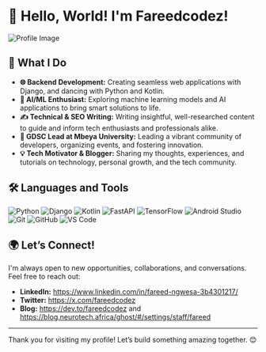 # 👋 Hello, World! I'm Fareedcodez!

![Profile Image](https://camo.githubusercontent.com/b3449705c5e53c016e661568733f018eaa6f6ec38350e296c8827d94d9a21013/68747470733a2f2f6d656469612e67697068792e636f6d2f6d656469612f7167515567674143335066763638377150432f67697068792e676966)


## 🌟 **What I Do**

- **🌐 Backend Development:** Creating seamless web applications with Django, and dancing with Python and Kotlin.
- **🤖 AI/ML Enthusiast:** Exploring machine learning models and AI applications to bring smart solutions to life.
- **✍️ Technical & SEO Writing:** Writing insightful, well-researched content to guide and inform tech enthusiasts and professionals alike.
- **💼 GDSC Lead at Mbeya University:** Leading a vibrant community of developers, organizing events, and fostering innovation.
- **💡 Tech Motivator & Blogger:** Sharing my thoughts, experiences, and tutorials on technology, personal growth, and the tech community.


## 🛠️ **Languages and Tools**

![Python](https://img.shields.io/badge/Python-3776AB?style=for-the-badge&logo=python&logoColor=white)
![Django](https://img.shields.io/badge/Django-092E20?style=for-the-badge&logo=django&logoColor=white)
![Kotlin](https://img.shields.io/badge/Kotlin-0095D5?style=for-the-badge&logo=kotlin&logoColor=white)
![FastAPI](https://img.shields.io/badge/FastAPI-009688?style=for-the-badge&logo=fastapi&logoColor=white)
![TensorFlow](https://img.shields.io/badge/TensorFlow-FF6F00?style=for-the-badge&logo=tensorflow&logoColor=white)
![Android Studio](https://img.shields.io/badge/Android_Studio-3DDC84?style=for-the-badge&logo=android-studio&logoColor=white)
![Git](https://img.shields.io/badge/Git-F05032?style=for-the-badge&logo=git&logoColor=white)
![GitHub](https://img.shields.io/badge/GitHub-181717?style=for-the-badge&logo=github&logoColor=white)
![VS Code](https://img.shields.io/badge/VS%20Code-007ACC?style=for-the-badge&logo=visual-studio-code&logoColor=white)


## 🌍 **Let’s Connect!**

I'm always open to new opportunities, collaborations, and conversations. Feel free to reach out:

- **LinkedIn:** https://www.linkedin.com/in/fareed-ngwesa-3b4301217/
- **Twitter:** https://x.com/fareedcodez
- **Blog:** https://dev.to/fareedcodez and https://blog.neurotech.africa/ghost/#/settings/staff/fareed

---

Thank you for visiting my profile! Let’s build something amazing together. 😊
